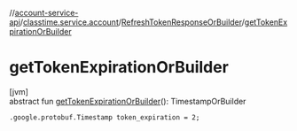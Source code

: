 //[account-service-api](../../../index.md)/[classtime.service.account](../index.md)/[RefreshTokenResponseOrBuilder](index.md)/[getTokenExpirationOrBuilder](get-token-expiration-or-builder.md)

# getTokenExpirationOrBuilder

[jvm]\
abstract fun [getTokenExpirationOrBuilder](get-token-expiration-or-builder.md)(): TimestampOrBuilder

`.google.protobuf.Timestamp token_expiration = 2;`
